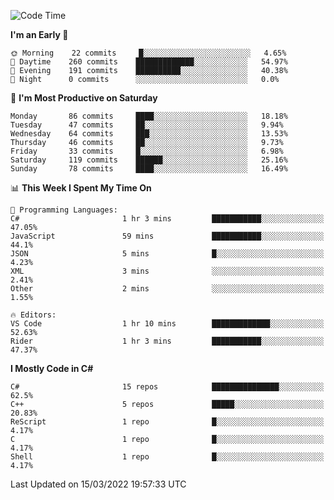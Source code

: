 <!--START_SECTION:waka-->
![Code Time](http://img.shields.io/badge/Code%20Time-759%20hrs%2038%20mins-blue)

**I'm an Early 🐤** 

```text
🌞 Morning    22 commits     █░░░░░░░░░░░░░░░░░░░░░░░░   4.65% 
🌆 Daytime    260 commits    █████████████░░░░░░░░░░░░   54.97% 
🌃 Evening    191 commits    ██████████░░░░░░░░░░░░░░░   40.38% 
🌙 Night      0 commits      ░░░░░░░░░░░░░░░░░░░░░░░░░   0.0%

```
📅 **I'm Most Productive on Saturday** 

```text
Monday       86 commits     ████░░░░░░░░░░░░░░░░░░░░░   18.18% 
Tuesday      47 commits     ██░░░░░░░░░░░░░░░░░░░░░░░   9.94% 
Wednesday    64 commits     ███░░░░░░░░░░░░░░░░░░░░░░   13.53% 
Thursday     46 commits     ██░░░░░░░░░░░░░░░░░░░░░░░   9.73% 
Friday       33 commits     █░░░░░░░░░░░░░░░░░░░░░░░░   6.98% 
Saturday     119 commits    ██████░░░░░░░░░░░░░░░░░░░   25.16% 
Sunday       78 commits     ████░░░░░░░░░░░░░░░░░░░░░   16.49%

```


📊 **This Week I Spent My Time On** 

```text
💬 Programming Languages: 
C#                       1 hr 3 mins         ███████████░░░░░░░░░░░░░░   47.05% 
JavaScript               59 mins             ███████████░░░░░░░░░░░░░░   44.1% 
JSON                     5 mins              █░░░░░░░░░░░░░░░░░░░░░░░░   4.23% 
XML                      3 mins              ░░░░░░░░░░░░░░░░░░░░░░░░░   2.41% 
Other                    2 mins              ░░░░░░░░░░░░░░░░░░░░░░░░░   1.55%

🔥 Editors: 
VS Code                  1 hr 10 mins        █████████████░░░░░░░░░░░░   52.63% 
Rider                    1 hr 3 mins         ███████████░░░░░░░░░░░░░░   47.37%

```

**I Mostly Code in C#** 

```text
C#                       15 repos            ███████████████░░░░░░░░░░   62.5% 
C++                      5 repos             █████░░░░░░░░░░░░░░░░░░░░   20.83% 
ReScript                 1 repo              █░░░░░░░░░░░░░░░░░░░░░░░░   4.17% 
C                        1 repo              █░░░░░░░░░░░░░░░░░░░░░░░░   4.17% 
Shell                    1 repo              █░░░░░░░░░░░░░░░░░░░░░░░░   4.17%

```



 Last Updated on 15/03/2022 19:57:33 UTC
<!--END_SECTION:waka-->
